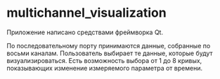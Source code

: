 # multichannel_visualization

Приложение написано средствами фреймворка Qt.

По последовательному порту принимаются данные, собранные по восьми каналам. Пользователь выбирает те данные, которые будут визуализироваться. Есть возможность выбора от 1 до 8 кривых, показывающих изменение измеряемого параметра от времени.
